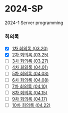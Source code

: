 # 2024-SP
2024-1 Server programming

### 회의록
- [x] [1차 회의록 (03.20)](./회의록/팀프로젝트%20지도%20활동보고서(03.20).pdf)
- [x] [2차 회의록 (03.25)](./회의록/팀프로젝트%20지도%20활동보고서(03.25).pdf)
- [ ] [3차 회의록 (03.27)](./회의록/팀프로젝트%20지도%20활동보고서(03.27).pdf)
- [ ] [4차 회의록 (04.01)](./회의록/팀프로젝트%20지도%20활동보고서(04.01).pdf)
- [ ] [5차 회의록 (04.03)](./회의록/팀프로젝트%20지도%20활동보고서(04.03).pdf)
- [ ] [6차 회의록 (04.08)](./회의록/팀프로젝트%20지도%20활동보고서(04.08).pdf)
- [ ] [7차 회의록 (04.10)](./회의록/팀프로젝트%20지도%20활동보고서(04.10).pdf)
- [ ] [8차 회의록 (04.15)](./회의록/팀프로젝트%20지도%20활동보고서(04.15).pdf)
- [ ] [9차 회의록 (04.17)](./회의록/팀프로젝트%20지도%20활동보고서(04.17).pdf)
- [ ] [10차 회의록 (04.22)](./회의록/팀프로젝트%20지도%20활동보고서(04.22).pdf)